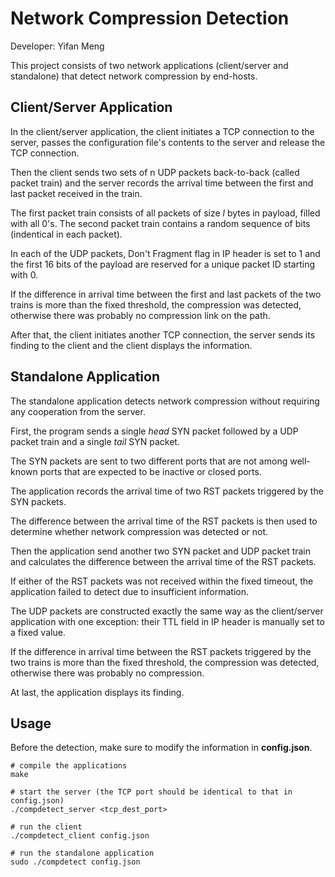 # Network Compression Detection

Developer: Yifan Meng

This project consists of two network applications (client/server and standalone) that detect network compression by end-hosts.


## Client/Server Application

In the client/server application, the client initiates a TCP connection to the server, passes the configuration file's contents to the server and release the TCP connection.

Then the client sends two sets of n UDP packets back-to-back (called packet train) and the server records the arrival time between the first and last packet received in the train.

The first packet train consists of all packets of size *l* bytes in payload, filled with all 0's.
The second packet train contains a random sequence of bits (indentical in each packet).

In each of the UDP packets, Don't Fragment flag in IP header is set to 1 and the first 16 bits of the payload are reserved for a unique packet ID starting with 0.

If the difference in arrival time between the first and last packets of the two trains is more than the fixed threshold, the compression was detected, otherwise there was probably no compression link on the path.

After that, the client initiates another TCP connection, the server sends its finding to the client and the client displays the information.


## Standalone Application

The standalone application detects network compression without requiring any cooperation from the server.

First, the program sends a single *head* SYN packet followed by a UDP packet train and a single *tail* SYN packet.

The SYN packets are sent to two different ports that are not among well-known ports that are expected to be inactive or closed ports.

The application records the arrival time of two RST packets triggered by the SYN packets.

The difference between the arrival time of the RST packets is then used to determine whether network compression was detected or not.

Then the application send another two SYN packet and UDP packet train and calculates the difference between the arrival time of the RST packets.

If either of the RST packets was not received within the fixed timeout, the application failed to detect due to insufficient information.

The UDP packets are constructed exactly the same way as the client/server application with one exception: their TTL field in IP header is manually set to a fixed value.

If the difference in arrival time between the RST packets triggered by the two trains is more than the fixed threshold, the compression was detected, otherwise there was probably no compression.

At last, the application displays its finding.


## Usage

Before the detection, make sure to modify the information in **config.json**.

```
# compile the applications
make

# start the server (the TCP port should be identical to that in config.json)
./compdetect_server <tcp_dest_port>

# run the client
./compdetect_client config.json

# run the standalone application
sudo ./compdetect config.json
```